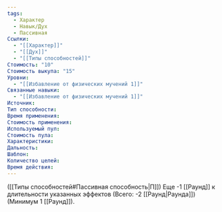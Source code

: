 ```yaml
---
tags:
  - Характер
  - Навык/Дух
  - Пассивная
Ссылки:
  - "[[Характер]]"
  - "[[Дух]]"
  - "[[Типы способностей]]"
Стоимость: "10"
Стоимость выкупа: "15"
Уровни:
  - "[[Избавление от физических мучений 1]]"
Связанные навыки:
  - "[[Избавление от физических мучений 1]]"
Источник:
Тип способности:
Время применения:
Стоимость применения:
Используемый пул:
Стоимость пула:
Характеристики:
Дальность:
Шаблон:
Количество целей:
Время действия:
---
```

([[Типы способностей#Пассивная способность|П]]) Еще -1 [[Раунд]] к длительности указанных эффектов (Всего: -2 [[Раунд|Раунда]]) (Минимум 1 [[Раунд]]).